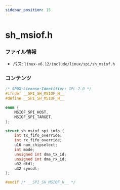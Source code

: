 ```yaml
---
sidebar_position: 15
---
```

# sh_msiof.h

### ファイル情報

- パス: `linux-v6.12/include/linux/spi/sh_msiof.h`

### コンテンツ

```h
/* SPDX-License-Identifier: GPL-2.0 */
#ifndef __SPI_SH_MSIOF_H__
#define __SPI_SH_MSIOF_H__

enum {
	MSIOF_SPI_HOST,
	MSIOF_SPI_TARGET,
};

struct sh_msiof_spi_info {
	int tx_fifo_override;
	int rx_fifo_override;
	u16 num_chipselect;
	int mode;
	unsigned int dma_tx_id;
	unsigned int dma_rx_id;
	u32 dtdl;
	u32 syncdl;
};

#endif /* __SPI_SH_MSIOF_H__ */

```
